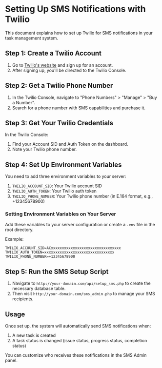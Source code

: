 
# Setting Up SMS Notifications with Twilio

This document explains how to set up Twilio for SMS notifications in your task management system.

## Step 1: Create a Twilio Account

1. Go to [Twilio's website](https://www.twilio.com/) and sign up for an account.
2. After signing up, you'll be directed to the Twilio Console.

## Step 2: Get a Twilio Phone Number

1. In the Twilio Console, navigate to "Phone Numbers" > "Manage" > "Buy a Number".
2. Search for a phone number with SMS capabilities and purchase it.

## Step 3: Get Your Twilio Credentials

In the Twilio Console:
1. Find your Account SID and Auth Token on the dashboard.
2. Note your Twilio phone number.

## Step 4: Set Up Environment Variables

You need to add three environment variables to your server:

1. `TWILIO_ACCOUNT_SID`: Your Twilio account SID
2. `TWILIO_AUTH_TOKEN`: Your Twilio auth token
3. `TWILIO_PHONE_NUMBER`: Your Twilio phone number (in E.164 format, e.g., +12345678900)

### Setting Environment Variables on Your Server

Add these variables to your server configuration or create a `.env` file in the root directory.

Example:
```
TWILIO_ACCOUNT_SID=ACxxxxxxxxxxxxxxxxxxxxxxxxxxxxxxxx
TWILIO_AUTH_TOKEN=xxxxxxxxxxxxxxxxxxxxxxxxxxxxxxxx
TWILIO_PHONE_NUMBER=+12345678900
```

## Step 5: Run the SMS Setup Script

1. Navigate to `http://your-domain.com/api/setup_sms.php` to create the necessary database table.
2. Then visit `http://your-domain.com/sms_admin.php` to manage your SMS recipients.

## Usage

Once set up, the system will automatically send SMS notifications when:
1. A new task is created
2. A task status is changed (issue status, progress status, completion status)

You can customize who receives these notifications in the SMS Admin panel.
